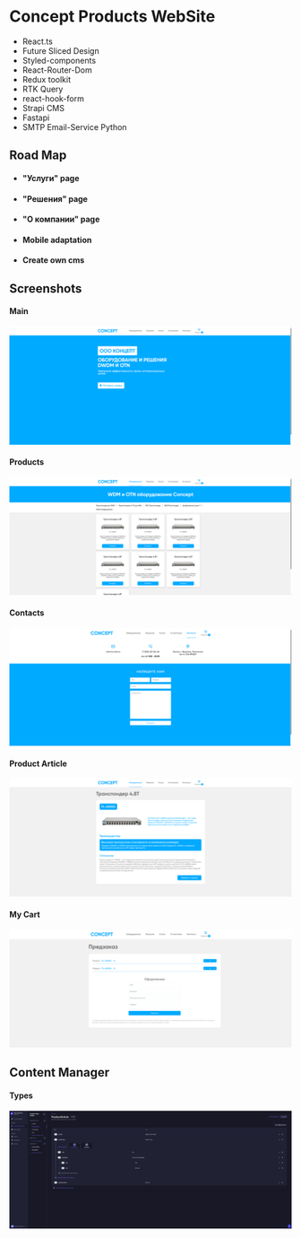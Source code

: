 <h1>Concept Products WebSite</h1>
<ul>
    <li>React.ts</li>
    <li>Future Sliced Design</li>
    <li>Styled-components</li>
    <li>React-Router-Dom</li>
    <li>Redux toolkit</li>
    <li>RTK Query</li>
    <li>react-hook-form</li>
    <li>Strapi CMS</li>
    <li>Fastapi</li>
    <li>SMTP Email-Service Python</li>
</ul>
<h2>Road Map</h2>
<ul>
    <li><h4>"Услуги" page</h4></li>
    <li><h4>"Решения" page</h4></li>
    <li><h4>"О компании" page</h4></li>
    <li><h4>Mobile adaptation</h4></li>
    <li><h4>Create own cms</h4></li>
</ul>
<h2>Screenshots</h2>
<h4>Main</h4>
<img src="screens/img.png"/>
<h4>Products</h4>
<img src="screens/img_1.png"/>
<h4>Contacts</h4>
<img src="screens/img_2.png"/>
<h4>Product Article</h4>
<img src="screens/img_3.png"/>
<h4>My Cart</h4>
<img src="screens/img_5.png"/>
<h2>Content Manager</h2>
<h4>Types</h4>
<img src="screens/img_4.png"/>
